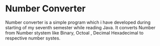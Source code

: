 # Number Converter

Number converter is a simple program which i have developed during starting of my seventh semester while reading Java. It converts Number from Number stystem like Binary, Octoal , Decimal Hexadecimal to respective number systes.

